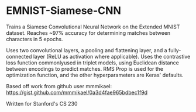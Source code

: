 # EMNIST-Siamese-CNN

Trains a Siamese Convolutional Neural Network on the Extended MNIST dataset.
Reaches ~97% accuracy for determining matches between characters in 5 epochs.

Uses two convolutional layers, a pooling and flattening layer, and a fully-connected layer (ReLU as activation where applicable). Uses the contrastive loss function commonlyused in triplet models, using Euclidean distance between encodings to predict matches. RMS Prop is used for the optimization function, and the other hyperparameters are Keras' defaults.

Based off work from github user mmmikael: https://gist.github.com/mmmikael/0a3d4fae965bdbec1f9d

Written for Stanford's CS 230